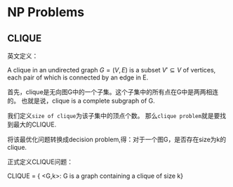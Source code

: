 NP Problems
==============

CLIQUE
--------------

英文定义：

A clique in an undirected graph $G=(V,E)$ is a subset $V' \subseteq V$ of vertices,
each pair of which is connected by an edge in E.

首先，clique是无向图G中的一个子集。这个子集中的所有点在G中是两两相连的。
也就是说，clique is a complete subgraph of G.

我们定义`size of clique`为该子集中的顶点个数。
那么`clique problem`就是要找到最大的CLIQUE.

将该最优化问题转换成decision problem,得：对于一个图G，是否存在size为k的clique.

正式定义CLIQUE问题：

CLIQUE = { <G,k>: G is a graph containing a clique of size k}
